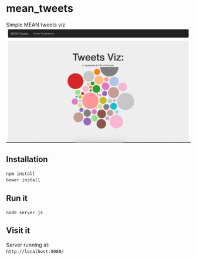 # mean_tweets
Simple MEAN tweets viz
![alt text](docs/simple_view.png)
## Installation

`npm install`  
`bower install`

## Run it
`node server.js`

## Visit it
Server running at:  
`http://localhost:8080/`
